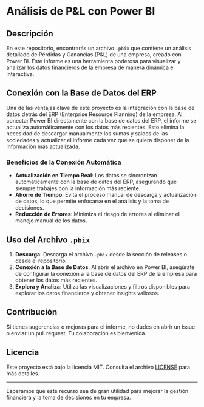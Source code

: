 # Análisis de P&L con Power BI

## Descripción

En este repositorio, encontrarás un archivo `.pbix` que contiene un análisis detallado de Pérdidas y Ganancias (P&L) de una empresa, creado con Power BI. Este informe es una herramienta poderosa para visualizar y analizar los datos financieros de la empresa de manera dinámica e interactiva.

## Conexión con la Base de Datos del ERP

Una de las ventajas clave de este proyecto es la integración con la base de datos detrás del ERP (Enterprise Resource Planning) de la empresa. Al conectar Power BI directamente con la base de datos del ERP, el informe se actualiza automáticamente con los datos más recientes. Esto elimina la necesidad de descargar manualmente los sumas y saldos de las sociedades y actualizar el informe cada vez que se quiera disponer de la información más actualizada.

### Beneficios de la Conexión Automática

- **Actualización en Tiempo Real**: Los datos se sincronizan automáticamente con la base de datos del ERP, asegurando que siempre trabajes con la información más reciente.
- **Ahorro de Tiempo**: Evita el proceso manual de descarga y actualización de datos, lo que permite enfocarse en el análisis y la toma de decisiones.
- **Reducción de Errores**: Minimiza el riesgo de errores al eliminar el manejo manual de los datos.

## Uso del Archivo `.pbix`

1. **Descarga**: Descarga el archivo `.pbix` desde la sección de releases o desde el repositorio.
2. **Conexión a la Base de Datos**: Al abrir el archivo en Power BI, asegúrate de configurar la conexión a la base de datos del ERP de la empresa para obtener los datos más recientes.
3. **Explora y Analiza**: Utiliza las visualizaciones y filtros disponibles para explorar los datos financieros y obtener insights valiosos.

## Contribución

Si tienes sugerencias o mejoras para el informe, no dudes en abrir un issue o enviar un pull request. Tu colaboración es bienvenida.

## Licencia

Este proyecto está bajo la licencia MIT. Consulta el archivo [LICENSE](./LICENSE) para más detalles.

---

Esperamos que este recurso sea de gran utilidad para mejorar la gestión financiera y la toma de decisiones en tu empresa.
